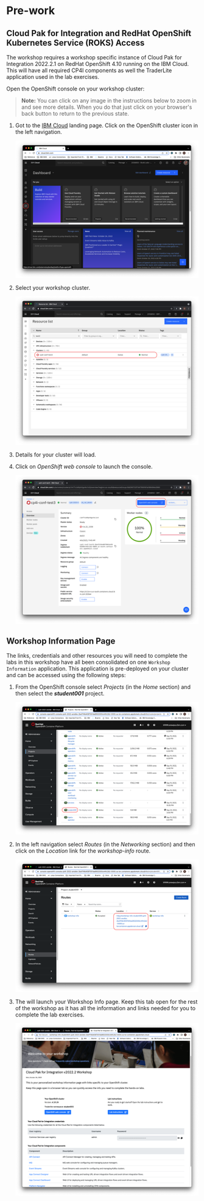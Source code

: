 # Pre-work

## Cloud Pak for Integration and RedHat OpenShift Kubernetes Service (ROKS) Access

The workshop requires a workshop specific  instance of Cloud Pak for Integration 2022.2.1  on RedHat OpenShift 4.10 running on the IBM Cloud. This will have all required CP4I components as well the TraderLite application used in the lab exercises.

Open the OpenShift console on your workshop cluster:

   > **Note:** You can click on any image in the instructions below to zoom in and see more details. When you do that just click on your browser's back button to return to the previous state.

1. Got to the [IBM Cloud](https://cloud.ibm.com) landing page. Click on the OpenShift cluster icon in the left navigation.

    [![](images/cloud-roks.png)](images/cloud-roks.png)

1. Select your workshop cluster.

    [![](images/cloud-account.png)](images/cloud-account.png)

1. Details for your cluster will load.

1. Click on *OpenShift web console* to launch the console.

    [![](images/open-console.png)](images/open-console.png)


## Workshop Information Page

The links, credentials and other resources you will need to complete the labs in this workshop have all been consolidated on one `Workshop Information` application. This application is pre-deployed on your cluster and can be accessed using the following steps:

1.  From the OpenShift console  select *Projects* (in the *Home* section) and then select the ***student001*** project.

    [![](images/select-project.png)](images/select-project.png)


1. In the left navigation select *Routes* (in the *Networking* section) and then click on the *Location* link for the *workshop-info* route.

    [![](images/launch-workshop-info.png)](images/launch-workshop-info.png)

1. The will launch your Workshop Info page. Keep this tab open for the rest of the workshop as it has all the information and links needed for you to complete the lab exercises.

    [![](images/workshop-info-page.png)](images/workshop-info-page.png)
